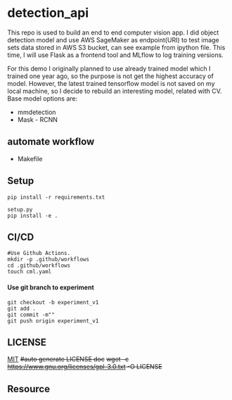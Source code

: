 # detection_api

This repo is used to build an end to end computer vision app. I did object detection model and use AWS SageMaker as endpoint(URI) to test image sets data stored in AWS S3 bucket, can see example from ipython file. This time, I will use Flask as a frontend tool and MLflow to log training versions.

For this demo I originally planned to use already trained model which I trained one year ago, so the purpose is not get the highest accuracy of model. However, the latest trained tensorflow model is not saved on my local machine, so I decide to rebuild an interesting model, related with CV. Base model options are: 
- mmdetection 
- Mask - RCNN 

## automate workflow
- Makefile 

## Setup 
```
pip install -r requirements.txt

setup.py 
pip install -e . 
```

## CI/CD
```
#Use Github Actions.
mkdir -p .github/workflows
cd .github/workflows
touch cml.yaml
```

#### Use git branch to experiment 
```
git checkout -b experiment_v1
git add .
git commit -m""
git push origin experiment_v1
```
## LICENSE 
[MIT](https://opensource.org/licenses/MIT)
<s>#auto generate LICENSE doc</s>
<s>wget -c https://www.gnu.org/licenses/gpl-3.0.txt -O LICENSE</s>


## Resource

